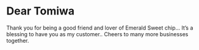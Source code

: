 # Dear Tomiwa

Thank you for being a good friend and lover of Emerald Sweet chip… It’s a blessing to have you as my customer.. Cheers to many more businesses together.
